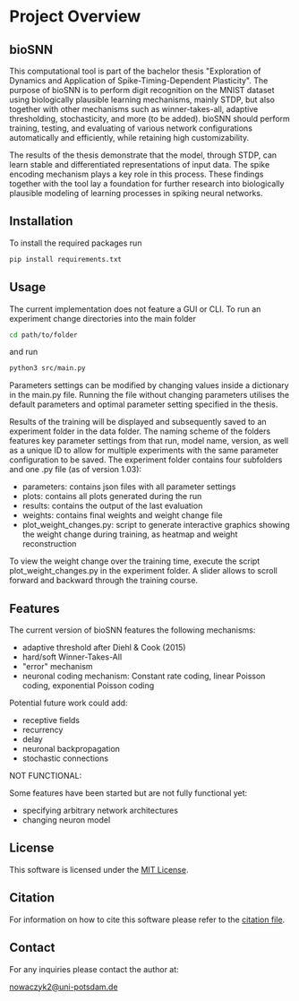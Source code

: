 # Project Overview 

## bioSNN
This computational tool is part of the bachelor thesis "Exploration of Dynamics and Application of Spike-Timing-Dependent Plasticity". The purpose of bioSNN is to perform digit recognition on the MNIST dataset using biologically plausible learning mechanisms, mainly STDP, but also together with other mechanisms such as winner-takes-all, adaptive thresholding, stochasticity, and more (to be added). bioSNN should perform training, testing, and evaluating of various network configurations automatically and efficiently, while retaining high customizability. 

The results of the thesis demonstrate that the model, through STDP, can learn stable and differentiated representations of input data. The spike encoding mechanism plays a key role in this process. These findings together with the tool lay a foundation for further research into biologically plausible modeling of learning processes in spiking neural networks. 

## Installation 

To install the required packages run 

```zsh
pip install requirements.txt
```

## Usage 

The current implementation does not feature a GUI or CLI. To run an experiment change directories into the main folder 
```zsh
cd path/to/folder
```
and run
```zsh
python3 src/main.py
```
Parameters settings can be modified by changing values inside a dictionary in the main.py file. Running the file without changing parameters utilises the default parameters and optimal parameter setting specified in the thesis.

Results of the training will be displayed and subsequently saved to an experiment folder in the data folder. The naming scheme of the folders features key parameter settings from that run, model name, version, as well as a unique ID to allow for multiple experiments with the same parameter configuration to be saved. The experiment folder contains four subfolders and one .py file (as of version 1.03): 
- parameters: contains json files with all parameter settings
- plots: contains all plots generated during the run
- results: contains the output of the last evaluation
- weights: contains final weights and weight change file
- plot_weight_changes.py: script to generate interactive graphics showing the weight change during training, as heatmap and weight reconstruction

To view the weight change over the training time, execute the script plot_weight_changes.py in the experiment folder. A slider allows to scroll forward and backward through the training course. 

## Features 

The current version of bioSNN features the following mechanisms:

- adaptive threshold after Diehl & Cook (2015)
- hard/soft Winner-Takes-All
- "error" mechanism
- neuronal coding mechanism: Constant rate coding, linear Poisson coding, exponential Poisson coding

Potential future work could add:

- receptive fields
- recurrency
- delay
- neuronal backpropagation
- stochastic connections

NOT FUNCTIONAL:

Some features have been started but are not fully functional yet:
- specifying arbitrary network architectures
- changing neuron model

## License 

This software is licensed under the [MIT License](LICENSE).

## Citation 

For information on how to cite this software please refer to the [citation file](CITATION.cff).

## Contact 

For any inquiries please contact the author at:

nowaczyk2@uni-potsdam.de
